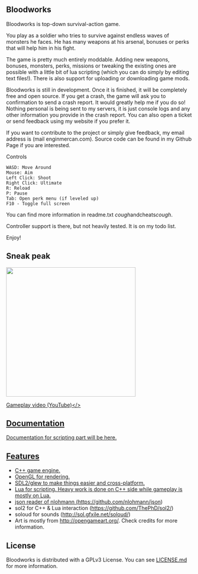 ## Bloodworks

 Bloodworks is top-down survival-action game.

You play as a soldier who tries to survive against endless waves of monsters he faces. He has many weapons at his arsenal, bonuses or perks that will help him in his fight.

The game is pretty much entirely moddable. Adding new weapons, bonuses, monsters, perks, missions or tweaking the existing ones are possible with a little bit of lua scripting (which you can do simply by editing text files!). There is also support for uploading or downloading game mods.

Bloodworks is still in development. Once it is finished, it will be completely free and open source. If you get a crash, the game will ask you to confirmation to send a crash report. It would greatly help me if you do so! Nothing personal is being sent to my servers, it is just console logs and any other information you provide in the crash report. You can also open a ticket or send feedback using my website if you prefer it.

If you want to contribute to the project or simply give feedback, my email address is (mail <at> enginmercan.com). Source code can be found in my Github Page if you are interested.

Controls

    WASD: Move Around
    Mouse: Aim
    Left Click: Shoot
    Right Click: Ultimate
    R: Reload
    P: Pause
    Tab: Open perk menu (if leveled up)
    F10 - Toggle full screen

You can find more information in readme.txt *cough*andcheats*cough*.

Controller support is there, but not heavily tested. It is on my todo list.

Enjoy!

## Sneak peak

<img src="https://raw.githubusercontent.com/shultays/bloodworks/master/0.gif" width="350">

<a href="https://www.youtube.com/watch?v=Fjxbh8k15z8">Gameplay video (YouTube)</>

## Documentation

Documentation for scripting part will be here.

## Features

- C++ game engine. 
- OpenGL for rendering. 
- SDL2/glew to make things easier and cross-platform.
- Lua for scripting. Heavy work is done on C++ side while gameplay is mostly on Lua.
- json reader of nlohmann (https://github.com/nlohmann/json)
- sol2 for C++ & Lua interaction (https://github.com/ThePhD/sol2/)
- soloud for sounds (http://sol.gfxile.net/soloud/)
- Art is mostly from http://opengameart.org/. Check credits for more information.

## License

Bloodworks is distributed with a GPLv3 License. You can see [LICENSE.md](https://raw.githubusercontent.com/shultays/bloodworks/master/LICENCE.md) for more information.
